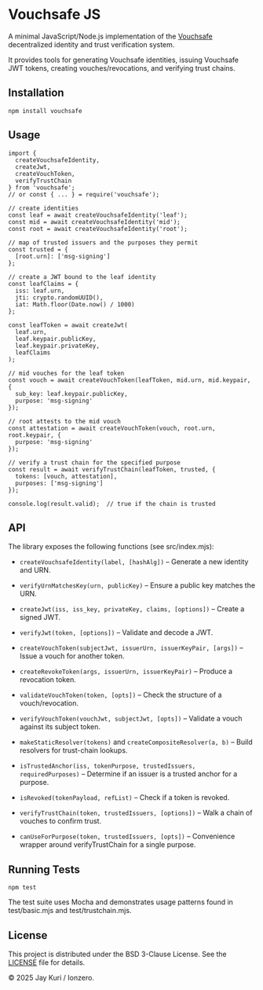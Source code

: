 # Vouchsafe JS

A minimal JavaScript/Node.js implementation of the
[Vouchsafe](https://github.com/ionzero/vouchsafe) decentralized identity
and trust verification system.

It provides tools for generating Vouchsafe identities, issuing Vouchsafe JWT
tokens, creating vouches/revocations, and verifying trust chains.

## Installation

``` 
npm install vouchsafe 
```

## Usage

```
import {
  createVouchsafeIdentity,
  createJwt,
  createVouchToken,
  verifyTrustChain
} from 'vouchsafe';
// or const { ... } = require('vouchsafe');

// create identities
const leaf = await createVouchsafeIdentity('leaf');
const mid = await createVouchsafeIdentity('mid');
const root = await createVouchsafeIdentity('root');

// map of trusted issuers and the purposes they permit
const trusted = {
  [root.urn]: ['msg-signing']
};

// create a JWT bound to the leaf identity
const leafClaims = {
  iss: leaf.urn,
  jti: crypto.randomUUID(),
  iat: Math.floor(Date.now() / 1000)
};

const leafToken = await createJwt(
  leaf.urn,
  leaf.keypair.publicKey,
  leaf.keypair.privateKey,
  leafClaims
);

// mid vouches for the leaf token
const vouch = await createVouchToken(leafToken, mid.urn, mid.keypair, {
  sub_key: leaf.keypair.publicKey,
  purpose: 'msg-signing'
});

// root attests to the mid vouch
const attestation = await createVouchToken(vouch, root.urn, root.keypair, {
  purpose: 'msg-signing'
});

// verify a trust chain for the specified purpose
const result = await verifyTrustChain(leafToken, trusted, {
  tokens: [vouch, attestation],
  purposes: ['msg-signing']
});

console.log(result.valid);  // true if the chain is trusted

```


## API

The library exposes the following functions (see src/index.mjs):

 * `createVouchsafeIdentity(label, [hashAlg])` – Generate a new identity and URN.

 * `verifyUrnMatchesKey(urn, publicKey)` – Ensure a public key matches the URN.

 * `createJwt(iss, iss_key, privateKey, claims, [options])` – Create a signed JWT.

 * `verifyJwt(token, [options])` – Validate and decode a JWT.

 * `createVouchToken(subjectJwt, issuerUrn, issuerKeyPair, [args])` – Issue a vouch for another token.

 * `createRevokeToken(args, issuerUrn, issuerKeyPair)` – Produce a revocation token.

 * `validateVouchToken(token, [opts])` – Check the structure of a vouch/revocation.

 * `verifyVouchToken(vouchJwt, subjectJwt, [opts])` – Validate a vouch against its subject token.

 * `makeStaticResolver(tokens)` and `createCompositeResolver(a, b)` – Build resolvers for trust-chain lookups.

 * `isTrustedAnchor(iss, tokenPurpose, trustedIssuers, requiredPurposes)` – Determine if an issuer is a trusted anchor for a purpose.

 * `isRevoked(tokenPayload, refList)` – Check if a token is revoked.

 * `verifyTrustChain(token, trustedIssuers, [options])` – Walk a chain of vouches to confirm trust.

 * `canUseForPurpose(token, trustedIssuers, [opts])` – Convenience wrapper around verifyTrustChain for a single purpose.

## Running Tests

```
npm test
```

The test suite uses Mocha and demonstrates usage patterns found in test/basic.mjs and test/trustchain.mjs.

## License

This project is distributed under the BSD 3-Clause License.
See the [LICENSE](./LICENSE) file for details.

© 2025 Jay Kuri / Ionzero.
